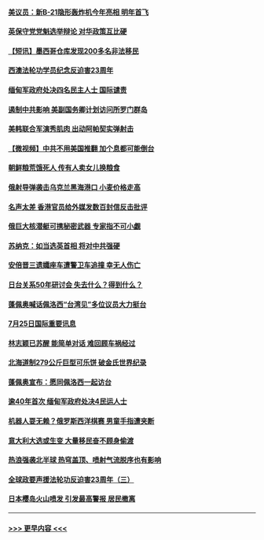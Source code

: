 #### [美议员：新B-21隐形轰炸机今年亮相 明年首飞](../pages/prog202/a103487152.md?t=07260751) 
#### [英保守党党魁选举辩论 对华政策互比硬](../pages/prog202/a103487086.md?t=07260751) 
#### [【短讯】墨西哥仓库发现200多名非法移民](../pages/prog202/a103487076.md?t=07260751) 
#### [西澳法轮功学员纪念反迫害23周年](../pages/prog202/a103487068.md?t=07260751) 
#### [缅甸军政府处决四名民主人士 国际谴责](../pages/prog202/a103487061.md?t=07260751) 
#### [遏制中共影响 美副国务卿计划访问所罗门群岛](../pages/prog202/a103487065.md?t=07260751) 
#### [美韩联合军演秀肌肉 出动阿帕契实弹射击](../pages/prog202/a103487059.md?t=07260751) 
#### [【微视频】中共不用美国推翻 加个息都可能倒台](../pages/prog202/a103486986.md?t=07260751) 
#### [朝鲜粮荒饿死人 传有人卖女儿换粮食](../pages/prog202/a103486995.md?t=07260751) 
#### [俄射导弹袭击乌克兰黑海港口 小麦价格走高](../pages/prog202/a103486976.md?t=07260751) 
#### [名声太差 香港官员给外媒发数百封信反击批评](../pages/prog202/a103486843.md?t=07260751) 
#### [俄巨大核潜艇可携秘密武器 专家指不可小觑](../pages/prog202/a103486855.md?t=07260751) 
#### [苏纳克：如当选英首相 将对中共强硬](../pages/prog202/a103486848.md?t=07260751) 
#### [安倍晋三遗孀座车遭警卫车追撞 幸无人伤亡](../pages/prog202/a103486918.md?t=07260751) 
#### [日台关系50年研讨会 失去什么？得到什么？](../pages/prog202/a103486822.md?t=07260751) 
#### [蓬佩奥喊话佩洛西“台湾见”多位议员大力挺台](../pages/prog202/a103486816.md?t=07260751) 
#### [7月25日国际重要讯息](../pages/prog202/a103486812.md?t=07260751) 
#### [林志颖已苏醒 能简单对话 难回顾车祸经过](../pages/prog202/a103486790.md?t=07260751) 
#### [北海道制279公斤巨型可乐饼 破金氏世界纪录](../pages/prog202/a103486786.md?t=07260751) 
#### [蓬佩奥宣布：愿同佩洛西一起访台](../pages/prog202/a103486770.md?t=07260751) 
#### [逾40年首次 缅甸军政府处决4民运人士](../pages/prog202/a103486766.md?t=07260751) 
#### [机器人耍无赖？俄罗斯西洋棋赛 男童手指遭夹断](../pages/prog202/a103486758.md?t=07260751) 
#### [意大利大选或生变 大量移民奋不顾身偷渡](../pages/prog202/a103486726.md?t=07260751) 
#### [热浪强袭北半球 热穹盖顶、喷射气流脱序也有影响](../pages/prog202/a103486705.md?t=07260751) 
#### [全球政要声援法轮功反迫害23周年（三）](../pages/prog202/a103486595.md?t=07260751) 
#### [日本樱岛火山喷发 引发最高警报 居民撤离](../pages/prog202/a103486580.md?t=07260751) 

----
#### [ >>> 更早内容 <<< ](../indexes/prog202-earlier.md)
